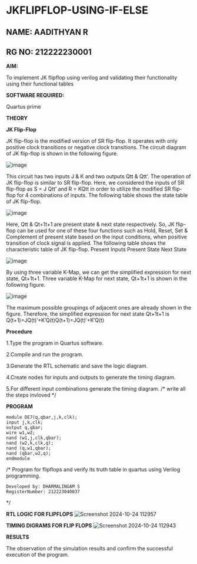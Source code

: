 # JKFLIPFLOP-USING-IF-ELSE
## NAME: AADITHYAN R
## RG NO: 212222230001
**AIM:** 

To implement  JK flipflop using verilog and validating their functionality using their functional tables

**SOFTWARE REQUIRED:**

Quartus prime

**THEORY**

**JK Flip-Flop**

JK flip-flop is the modified version of SR flip-flop. It operates with only positive clock transitions or negative clock transitions. The circuit diagram of JK flip-flop is shown in the following figure.

![image](https://github.com/naavaneetha/JKFLIPFLOP-USING-IF-ELSE/assets/154305477/a649c30b-232b-4558-b188-fd6c09845180)


This circuit has two inputs J & K and two outputs Qtt & Qtt’. The operation of JK flip-flop is similar to SR flip-flop. Here, we considered the inputs of SR flip-flop as S = J Qtt’ and R = KQtt in order to utilize the modified SR flip-flop for 4 combinations of inputs. The following table shows the state table of JK flip-flop.

![image](https://github.com/naavaneetha/JKFLIPFLOP-USING-IF-ELSE/assets/154305477/c4360742-e8a8-4937-b089-c46c0433f9a3)

 
Here, Qtt & Qt+1t+1 are present state & next state respectively. So, JK flip-flop can be used for one of these four functions such as Hold, Reset, Set & Complement of present state based on the input conditions, when positive transition of clock signal is applied. The following table shows the characteristic table of JK flip-flop. Present Inputs Present State Next State
 
![image](https://github.com/naavaneetha/JKFLIPFLOP-USING-IF-ELSE/assets/154305477/6c275261-a6d5-4c37-a3a7-1e88ca11c4cd)

By using three variable K-Map, we can get the simplified expression for next state, Qt+1t+1. Three variable K-Map for next state, Qt+1t+1 is shown in the following figure.
 
![image](https://github.com/naavaneetha/JKFLIPFLOP-USING-IF-ELSE/assets/154305477/5174f41b-0ce0-4329-a372-6d1943ea6673)

The maximum possible groupings of adjacent ones are already shown in the figure. Therefore, the simplified expression for next state Qt+1t+1 is Q(t+1)=JQ(t)′+K′Q(t)Q(t+1)=JQ(t)′+K′Q(t)

**Procedure**


1.Type the program in Quartus software.

2.Compile and run the program.

3.Generate the RTL schematic and save the logic diagram.

4.Create nodes for inputs and outputs to generate the timing diagram.

5.For different input combinations generate the timing diagram.
/* write all the steps invloved */

**PROGRAM**
```
module DE7(q,qbar,j,k,clk);
input j,k,clk;
output q,qbar;
wire w1,w2;
nand (w1,j,clk,qbar);
nand (w2,k,clk,q);
nand (q,w1,qbar);
nand (qbar,w2,q);
endmodule
```
/* Program for flipflops and verify its truth table in quartus using Verilog programming. 
```
Developed by: DHARMALINGAM S
RegisterNumber: 212223040037
```
*/

**RTL LOGIC FOR FLIPFLOPS**
![Screenshot 2024-10-24 112957](https://github.com/user-attachments/assets/5c1c1f28-c8a2-449d-93f9-cdf7efc7a494)

**TIMING DIGRAMS FOR FLIP FLOPS**
![Screenshot 2024-10-24 112943](https://github.com/user-attachments/assets/73f7c36a-9bc6-4d72-9d2e-7bf7f2c48cb1)

**RESULTS**

The observation of the simulation results and confirm the successful execution of the program.
